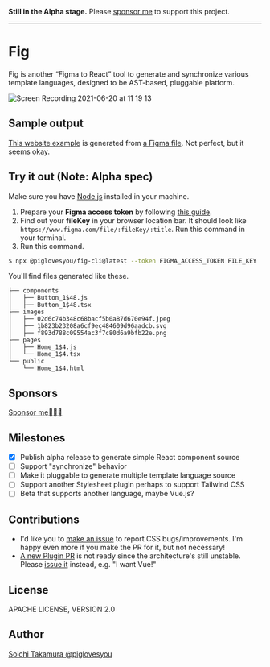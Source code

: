 **Still in the Alpha stage.** Please [sponsor me](https://github.com/sponsors/piglovesyou) to support this project.

---

# Fig

Fig is another “Figma to React” tool to generate and synchronize various template languages, designed to be AST-based, pluggable platform.

![Screen Recording 2021-06-20 at 11 19 13](https://user-images.githubusercontent.com/217530/122660189-4b288100-d1ba-11eb-83d8-f538775e4cca.gif)

## Sample output

[This website example](https://piglovesyou.github.io/fig/patagonia/public/Home_1%244.html) is generated from [a Figma file](https://www.figma.com/file/pC6EOjjdZpS7PVsPTgjNLL/Patagonia?node-id=1%3A4). Not perfect, but it seems okay.

## Try it out (Note: Alpha spec)

Make sure you have [Node.js](https://nodejs.org/) installed in your machine.

1. Prepare your **Figma access token** by following [this guide](https://www.figma.com/developers/api#access-tokens).
2. Find out your **fileKey** in your browser location bar. It should look like `https://www.figma.com/file/:fileKey/:title`.
Run this command in your terminal.
3. Run this command.

```bash
$ npx @piglovesyou/fig-cli@latest --token FIGMA_ACCESS_TOKEN FILE_KEY
```

You'll find files generated like these.

```
├── components
│   ├── Button_1$48.js
│   ├── Button_1$48.tsx
├── images
│   ├── 02d6c74b348c68bacf5b0a87d670e94f.jpeg
│   ├── 1b823b23208a6cf9ec484609d96aadcb.svg
│   ├── f893d788c09554ac3f7c80d6a9bfb22e.png
├── pages
│   ├── Home_1$4.js
│   └── Home_1$4.tsx
└── public
    └── Home_1$4.html
```

## Sponsors

[Sponsor me🍩🍦🥶](https://github.com/sponsors/piglovesyou)

## Milestones

- [x] Publish alpha release to generate simple React component source
- [ ] Support "synchronize" behavior
- [ ] Make it pluggable to generate multiple template language source
- [ ] Support another Stylesheet plugin perhaps to support Tailwind CSS
- [ ] Beta that supports another language, maybe Vue.js?

## Contributions

* I'd like you to [make an issue](https://github.com/piglovesyou/fig/issues/new) to report CSS bugs/improvements. I'm happy even more if you make the PR for it, but not necessary!
* [A new Plugin PR](https://github.com/piglovesyou/fig/tree/main/src/plugins) is not ready since the architecture's still unstable. Please [issue it](https://github.com/piglovesyou/fig/issues/new) instead, e.g. "I want Vue!"

## License

APACHE LICENSE, VERSION 2.0

## Author

[Soichi Takamura @piglovesyou](https://github.com/piglovesyou/)
